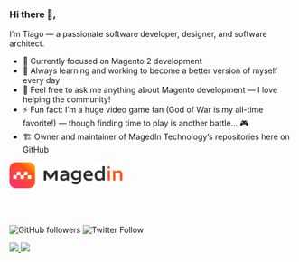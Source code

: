 ### Hi there 👋,

I’m Tiago — a passionate software developer, designer, and software architect.

- 🔭 Currently focused on Magento 2 development
- 🌱 Always learning and working to become a better version of myself every day
- 💬 Feel free to ask me anything about Magento development — I love helping the community!
- ⚡ Fun fact: I’m a huge video game fan (God of War is my all-time favorite!) — though finding time to play is another battle… 🎮
- 🏗️ Owner and maintainer of MagedIn Technology’s repositories here on GitHub

<a href="https://github.com/magedin">
  <img src="https://raw.githubusercontent.com/magedin/assets/refs/heads/master/images/logo/magedin_horizontal.svg" alt="MagedIn Univeristy" width="200px"/>
</a>

<br><br>

![GitHub followers](https://img.shields.io/github/followers/tiagosampaio?style=social)
![Twitter Follow](https://img.shields.io/twitter/follow/theTiagoSampaio?style=social)

<a href="https://www.linkedin.com/in/tsampaio/">
  <img src="https://img.shields.io/badge/LinkedIn-tsampaio-blue"/>
</a>
<a href="https://twitter.com/theTiagoSampaio">
  <img src="https://img.shields.io/badge/Twitter-%40theTiagoSampaio-blue"/>
</a>

<!--
**tiagosampaio/tiagosampaio** is a ✨ _special_ ✨ repository because its `README.md` (this file) appears on your GitHub profile.

Here are some ideas to get you started:

- 🔭 I’m currently working on ...
- 🌱 I’m currently learning ...
- 👯 I’m looking to collaborate on ...
- 🤔 I’m looking for help with ...
- 💬 Ask me about ...
- 📫 How to reach me: ...
- 😄 Pronouns: ...
- ⚡ Fun fact: ...
-->
